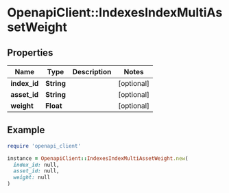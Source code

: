 # OpenapiClient::IndexesIndexMultiAssetWeight

## Properties

| Name | Type | Description | Notes |
| ---- | ---- | ----------- | ----- |
| **index_id** | **String** |  | [optional] |
| **asset_id** | **String** |  | [optional] |
| **weight** | **Float** |  | [optional] |

## Example

```ruby
require 'openapi_client'

instance = OpenapiClient::IndexesIndexMultiAssetWeight.new(
  index_id: null,
  asset_id: null,
  weight: null
)
```

